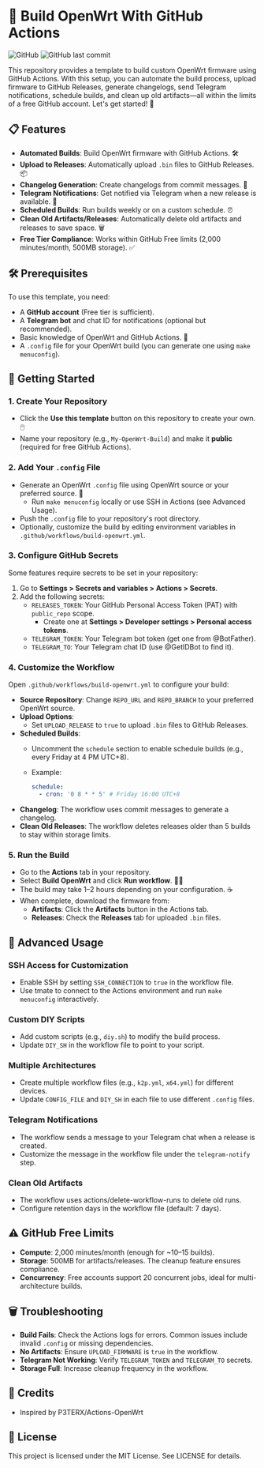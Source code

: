 # 🚀 Build OpenWrt With GitHub Actions

![GitHub](https://img.shields.io/badge/license-MIT-blue.svg) ![GitHub last commit](https://img.shields.io/github/last-commit/hhai93/Build-OpenWrt-with-GitHub-Actions)

This repository provides a template to build custom OpenWrt firmware using GitHub Actions. With this setup, you can automate the build process, upload firmware to GitHub Releases, generate changelogs, send Telegram notifications, schedule builds, and clean up old artifacts—all within the limits of a free GitHub account. Let's get started! 🌟

## 📋 Features

- **Automated Builds**: Build OpenWrt firmware with GitHub Actions. 🛠️
- **Upload to Releases**: Automatically upload `.bin` files to GitHub Releases. 📦
- **Changelog Generation**: Create changelogs from commit messages. 📝
- **Telegram Notifications**: Get notified via Telegram when a new release is available. 📲
- **Scheduled Builds**: Run builds weekly or on a custom schedule. ⏰
- **Clean Old Artifacts/Releases**: Automatically delete old artifacts and releases to save space. 🗑️
- **Free Tier Compliance**: Works within GitHub Free limits (2,000 minutes/month, 500MB storage). ✅

## 🛠️ Prerequisites

To use this template, you need:

- A **GitHub account** (Free tier is sufficient).
- A **Telegram bot** and chat ID for notifications (optional but recommended).
- Basic knowledge of OpenWrt and GitHub Actions. 🧠
- A `.config` file for your OpenWrt build (you can generate one using `make menuconfig`).

## 🚀 Getting Started

### 1. Create Your Repository

- Click the **Use this template** button on this repository to create your own. 🖱️
- Name your repository (e.g., `My-OpenWrt-Build`) and make it **public** (required for free GitHub Actions).

### 2. Add Your `.config` File

- Generate an OpenWrt `.config` file using OpenWrt source or your preferred source. 📄
  - Run `make menuconfig` locally or use SSH in Actions (see Advanced Usage).
- Push the `.config` file to your repository's root directory.
- Optionally, customize the build by editing environment variables in `.github/workflows/build-openwrt.yml`.

### 3. Configure GitHub Secrets

Some features require secrets to be set in your repository:

1. Go to **Settings &gt; Secrets and variables &gt; Actions &gt; Secrets**.
2. Add the following secrets:
   - `RELEASES_TOKEN`: Your GitHub Personal Access Token (PAT) with `public_repo` scope.
     - Create one at **Settings &gt; Developer settings &gt; Personal access tokens**.
   - `TELEGRAM_TOKEN`: Your Telegram bot token (get one from @BotFather).
   - `TELEGRAM_TO`: Your Telegram chat ID (use @GetIDBot to find it).

### 4. Customize the Workflow

Open `.github/workflows/build-openwrt.yml` to configure your build:

- **Source Repository**: Change `REPO_URL` and `REPO_BRANCH` to your preferred OpenWrt source.
- **Upload Options**:
  - Set `UPLOAD_RELEASE` to `true` to upload `.bin` files to GitHub Releases.
- **Scheduled Builds**:
  - Uncomment the `schedule` section to enable schedule builds (e.g., every Friday at 4 PM UTC+8).
  - Example:

    ```yaml
    schedule:
      - cron: '0 8 * * 5' # Friday 16:00 UTC+8
    ```
- **Changelog**: The workflow uses commit messages to generate a changelog.
- **Clean Old Releases**: The workflow deletes releases older than 5 builds to stay within storage limits.

### 5. Run the Build

- Go to the **Actions** tab in your repository.
- Select **Build OpenWrt** and click **Run workflow**. 🏃‍♂️
- The build may take 1–2 hours depending on your configuration. ☕
- When complete, download the firmware from:
  - **Artifacts**: Click the **Artifacts** button in the Actions tab.
  - **Releases**: Check the **Releases** tab for uploaded `.bin` files.

## 📡 Advanced Usage

### SSH Access for Customization

- Enable SSH by setting `SSH_CONNECTION` to `true` in the workflow file.
- Use tmate to connect to the Actions environment and run `make menuconfig` interactively.

### Custom DIY Scripts

- Add custom scripts (e.g., `diy.sh`) to modify the build process.
- Update `DIY_SH` in the workflow file to point to your script.

### Multiple Architectures

- Create multiple workflow files (e.g., `k2p.yml`, `x64.yml`) for different devices.
- Update `CONFIG_FILE` and `DIY_SH` in each file to use different `.config` files.

### Telegram Notifications

- The workflow sends a message to your Telegram chat when a release is created.
- Customize the message in the workflow file under the `telegram-notify` step.

### Clean Old Artifacts

- The workflow uses actions/delete-workflow-runs to delete old runs.
- Configure retention days in the workflow file (default: 7 days).

## ⚠️ GitHub Free Limits

- **Compute**: 2,000 minutes/month (enough for \~10–15 builds).
- **Storage**: 500MB for artifacts/releases. The cleanup feature ensures compliance.
- **Concurrency**: Free accounts support 20 concurrent jobs, ideal for multi-architecture builds.

## 🗑️ Troubleshooting

- **Build Fails**: Check the Actions logs for errors. Common issues include invalid `.config` or missing dependencies.
- **No Artifacts**: Ensure `UPLOAD_FIRMWARE` is `true` in the workflow.
- **Telegram Not Working**: Verify `TELEGRAM_TOKEN` and `TELEGRAM_TO` secrets.
- **Storage Full**: Increase cleanup frequency in the workflow.

## 🙌 Credits

- Inspired by P3TERX/Actions-OpenWrt

## 📜 License

This project is licensed under the MIT License. See LICENSE for details.
